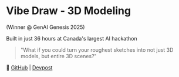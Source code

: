 # Vibe Draw - 3D Modeling 

(Winner @ GenAI Genesis 2025)


Built in just 36 hours at Canada's largest AI hackathon

> "What if you could turn your roughest sketches into not just 3D models, but entire 3D scenes?"

🔗 [GitHub](https://lnkd.in/gzpMKhZ2) | [Devpost](https://lnkd.in/gXnktkux)

